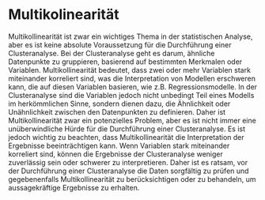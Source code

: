 # Multikolinearität
Multikollinearität ist zwar ein wichtiges Thema in der statistischen Analyse, aber es ist keine absolute Voraussetzung für die Durchführung einer Clusteranalyse.
Bei der Clusteranalyse geht es darum, ähnliche Datenpunkte zu gruppieren, basierend auf bestimmten Merkmalen oder Variablen. Multikollinearität bedeutet, dass zwei oder mehr Variablen stark miteinander korreliert sind, was die Interpretation von Modellen erschweren kann, die auf diesen Variablen basieren, wie z.B. Regressionsmodelle.
In der Clusteranalyse sind die Variablen jedoch nicht unbedingt Teil eines Modells im herkömmlichen Sinne, sondern dienen dazu, die Ähnlichkeit oder Unähnlichkeit zwischen den Datenpunkten zu definieren. Daher ist Multikollinearität zwar ein potenzielles Problem, aber es ist nicht immer eine unüberwindliche Hürde für die Durchführung einer Clusteranalyse.
Es ist jedoch wichtig zu beachten, dass Multikollinearität die Interpretation der Ergebnisse beeinträchtigen kann. Wenn Variablen stark miteinander korreliert sind, können die Ergebnisse der Clusteranalyse weniger zuverlässig sein oder schwerer zu interpretieren. Daher ist es ratsam, vor der Durchführung einer Clusteranalyse die Daten sorgfältig zu prüfen und gegebenenfalls Multikollinearität zu berücksichtigen oder zu behandeln, um aussagekräftige Ergebnisse zu erhalten.
